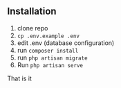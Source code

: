 ## Installation

1. clone repo
2. `cp .env.example .env`
3. edit .env (database configuration)
4. run `composer install`
5. run `php artisan migrate`
6. Run `php artisan serve`

That is it

